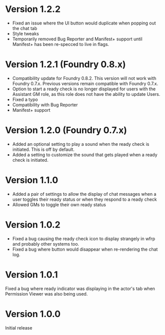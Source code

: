 # Version 1.2.2
- Fixed an issue where the UI button would duplicate when popping out the chat tab
- Style tweaks
- Temporarily removed Bug Reporter and Manifest+ support until Manifest+ has been re-specced to live in flags.

# Version 1.2.1 (Foundry 0.8.x)
- Compatibility update for Foundry 0.8.2. This version will not work with Foundry 0.7.x. Previous versions remain compatible with Foundry 0.7.x.
- Option to start a ready check is no longer displayed for users with the Assistant GM role, as this role does not have the ability to update Users.
- Fixed a typo
- Compatibility with Bug Reporter
- Manifest+ support

# Version 1.2.0 (Foundry 0.7.x)
- Added an optional setting to play a sound when the ready check is initiated. This is off by default.
- Added a setting to customize the sound that gets played when a ready check is initiated.

# Version 1.1.0
- Added a pair of settings to allow the display of chat messages when a user toggles their ready status or when they respond to a ready check
- Allowed GMs to toggle their own ready status

# Version 1.0.2
- Fixed a bug causing the ready check icon to display strangely in wfrp and probably other systems too.
- Fixed a bug where button would disappear when re-rendering the chat log.

# Version 1.0.1
Fixed a bug where ready indicator was displaying in the actor's tab when Permission Viewer was also being used.

# Version 1.0.0
Initial release

